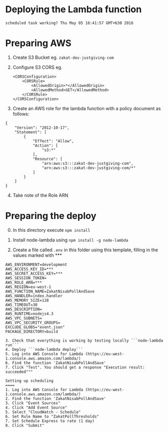 Deploying the Lambda function
===
	scheduled task working? Thu May 05 16:41:57 GMT+630 2016

Preparing AWS
===
1. Create S3 Bucket eg. 
	```zakat-dev-justgiving-com```

2. Configure S3 CORS eg.
	```
	<CORSConfiguration>
		<CORSRule>
			<AllowedOrigin>*</AllowedOrigin>
			<AllowedMethod>GET</AllowedMethod>
		</CORSRule>
	</CORSConfiguration>
	```

3. Create an AWS role for the lambda function with a policy document as follows:

```
{
    "Version": "2012-10-17",
    "Statement": [
        {
            "Effect": "Allow",
            "Action": [
                "s3:*"
            ],
            "Resource": [
                "arn:aws:s3:::zakat-dev-justgiving-com",
                "arn:aws:s3:::zakat-dev-justgiving-com/*"
            ]
        }
    ]
}
```

4. Take note of the Role ARN



Preparing the deploy
====
0. In this directory execute ```npm install```

1. Install node-lambda using ```npm install -g node-lambda```

2. Create a file called ```.env``` in this folder using this template, filling in the values marked with ***
```
AWS_ENVIRONMENT=development
AWS_ACCESS_KEY_ID=***
AWS_SECRET_ACCESS_KEY=***
AWS_SESSION_TOKEN=
AWS_ROLE_ARN=***
AWS_REGION=eu-west-1
AWS_FUNCTION_NAME=ZakatNisabPollAndSave
AWS_HANDLER=index.handler
AWS_MEMORY_SIZE=128
AWS_TIMEOUT=30
AWS_DESCRIPTION=
AWS_RUNTIME=nodejs4.3
AWS_VPC_SUBNETS=
AWS_VPC_SECURITY_GROUPS=
EXCLUDE_GLOBS="event.json"
PACKAGE_DIRECTORY=build

3. Check that everything is working by testing locally ```node-lambda run```
4. Deploy ```node-lambda deploy```
5. Log into AWS Console for Lambda (https://eu-west-1.console.aws.amazon.com/lambda/)
6. Find the function 'ZakatNisabPollAndSave'
7. Click "Test". You should get a response "Execution result: succeeded"""

Setting up scheduling
====
1. Log into AWS Console for Lambda (https://eu-west-1.console.aws.amazon.com/lambda/)
2. Find the function 'ZakatNisabPollAndSave'
3. Click "Event Sources"
4. Click "Add Event Source"
5. Select "CloudWatch - Schedule"
6. Set Rule Name to "ZakatPollThresholds"
7. Set Schedule Express to rate (1 day)
8. Click "Submit"
